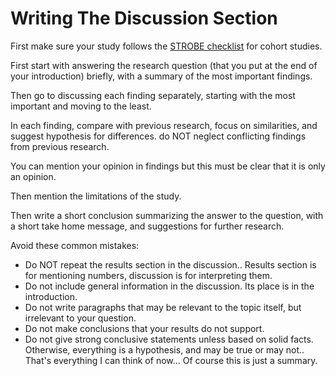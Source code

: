 # Writing The Discussion Section

First make sure your study follows the [STROBE checklist](https://www.strobe-statement.org/checklists/) for cohort studies.

First start with answering the research question (that you put at the end of your introduction) briefly, with a summary of the most important findings.

Then go to discussing each finding separately, starting with the most important and moving to the least. 

In each finding, compare with previous research, focus on similarities, and suggest hypothesis for differences. do NOT neglect conflicting findings from previous research. 

You can mention your opinion in findings but this must be clear that it is only an opinion.

Then mention the limitations of the study.

Then write a short conclusion summarizing the answer to the question, with a short take home message, and suggestions for further research.

Avoid these common mistakes:
- Do NOT repeat the results section in the discussion.. Results section is for mentioning numbers, discussion is for interpreting them.
- Do not include general information in the discussion. Its place is in the introduction.
- Do not write paragraphs that may be relevant to the topic itself, but irrelevant to your question.
- Do not make conclusions that your results do not support.
- Do not give strong conclusive statements unless based on solid facts. Otherwise, everything is a hypothesis, and may be true or may not..
That's everything I can think of now... Of course this is just a summary.
